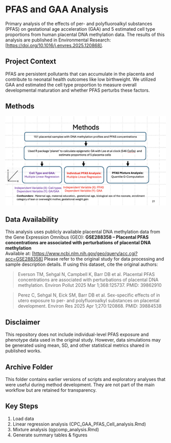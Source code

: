 # PFAS and GAA Analysis
Primary analysis of the effects of per- and polyfluoroalkyl substances (PFAS) on gestational age acceleration (GAA) and 5 estimated cell type proportions from human placental DNA methylation data. The results of this analysis are published in Environmental Research: [https://doi.org/10.1016/j.envres.2025.120868]. 
## Project Context
PFAS are persistent pollutants that can accumulate in the placenta and contribute to neonatal health outcomes like low birthweight. We utilized GAA and estimated the cell type proportion to measure overall developmental maturation and whether PFAS perturbs these factors. 

## Methods  
![Flow chart of methods performed in main analysis.](Method_flowchart.png)
## Data Availability 
This analysis uses publicly available placental DNA methylation data from the Gene Expression Omnibus (GEO):
**GSE288358 – Placental PFAS concentrations are associated with perturbations of placental DNA methylation**  
Available at: [https://www.ncbi.nlm.nih.gov/geo/query/acc.cgi?acc=GSE288358]
Please refer to the original study for data processing and sample description details.
If using this dataset, cite the original authors:
> Everson TM, Sehgal N, Campbell K, Barr DB et al. Placental PFAS concentrations are associated with perturbations of placental DNA methylation. Environ Pollut 2025 Mar 1;368:125737. PMID: 39862910

> Perez C, Sehgal N, Eick SM, Barr DB et al. Sex-specific effects of in utero exposure to per- and polyfluoroalkyl substances on placental development. Environ Res 2025 Apr 1;270:120868. PMID: 39884538

## Disclaimer
This repository does not include individual-level PFAS exposure and phenotype data used in the original study. However, data simulations may be generated using mean, SD, and other statistical metrics shared in published works. 

## Archive Folder
This folder contains earlier versions of scripts and exploratory analyses that were useful during method development. They are not part of the main workflow but are retained for transparency.

## Key Steps
1. Load data 
2. Linear regression analysis (CPC_GAA_PFAS_Cell_analysis.Rmd)
3. Mixture analysis (qgcomp_analysis.Rmd) 
4. Generate summary tables & figures






